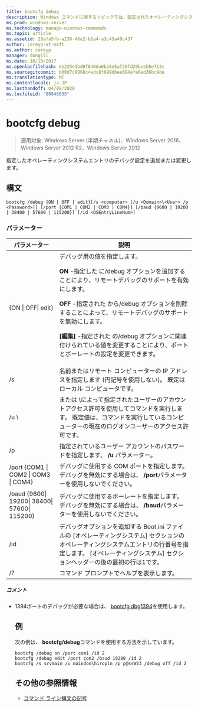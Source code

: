 ```yaml
---
title: bootcfg debug
description: Windows コマンドに関するトピックでは、指定されたオペレーティングシステムエントリのデバッグ設定を追加または変更する bootcfg debug について説明しています。
ms.prod: windows-server
ms.technology: manage-windows-commands
ms.topic: article
ms.assetid: 28afa5fb-a236-46e2-b1a4-a3c43a49c437
author: coreyp-at-msft
ms.author: coreyp
manager: dongill
ms.date: 10/16/2017
ms.openlocfilehash: de225e1bd0f8406a0b28e5af28fd29bceb8e713c
ms.sourcegitcommit: b00d7c8968c4adc8f699dbee694afe6ed36bc9de
ms.translationtype: MT
ms.contentlocale: ja-JP
ms.lasthandoff: 04/08/2020
ms.locfileid: "80848635"
---
```

# <a name="bootcfg-debug"></a>bootcfg debug

>適用対象: Windows Server (半期チャネル)、Windows Server 2016、Windows Server 2012 R2、Windows Server 2012

指定したオペレーティングシステムエントリのデバッグ設定を追加または変更します。

## <a name="syntax"></a>構文
```
bootcfg /debug {ON | OFF | edit}[/s <computer> [/u <Domain>\<User> /p <Password>]] [/port {COM1 | COM2 | COM3 | COM4}] [/baud {9600 | 19200 | 38400 | 57600 | 115200}] [/id <OSEntryLineNum>]
```
### <a name="parameters"></a>パラメーター

|                           パラメーター                           |                                                                                                                                                                                                                    説明                                                                                                                                                                                                                    |
|---------------------------------------------------------------|---------------------------------------------------------------------------------------------------------------------------------------------------------------------------------------------------------------------------------------------------------------------------------------------------------------------------------------------------------------------------------------------------------------------------------------------------|
|                  {ON &#124; OFF&#124; edit}                   | デバッグ用の値を指定します。<p>**ON** -指定した <OSEntryLineNum>に/debug オプションを追加することにより、リモートデバッグのサポートを有効にします。<p>**OFF** -指定された <OSEntryLineNum>から/debug オプションを削除することによって、リモートデバッグのサポートを無効にします。<p>**[編集]** -指定された <OSEntryLineNum>の/debug オプションに関連付けられている値を変更することにより、ポートとボーレートの設定を変更できます。 |
|                         /s <computer>                         |                                                                                                                                                                名前またはリモート コンピューターの IP アドレスを指定します (円記号を使用しない)。 既定はローカル コンピュータです。                                                                                                                                                                 |
|                      /u <Domain>\\<User>                      |                                                                                                                       <User> または <Domain>\\<User>によって指定されたユーザーのアカウントアクセス許可を使用してコマンドを実行します。 既定値は、コマンドを実行しているコンピューターの現在のログオンユーザーのアクセス許可です。                                                                                                                        |
|                         /p <Password>                         |                                                                                                                                                                               指定されているユーザー アカウントのパスワードを指定します、 **/u** パラメーター。                                                                                                                                                                               |
|       /port {COM1 &#124; COM2 &#124; COM3 &#124; COM4}        |                                                                                                                                                                デバッグに使用する COM ポートを指定します。 デバッグを無効にする場合は、 **/port**パラメーターを使用しないでください。                                                                                                                                                                |
| /baud {9600&#124; 19200&#124; 38400&#124; 57600&#124; 115200} |                                                                                                                                                               デバッグに使用するボーレートを指定します。 デバッグを無効にする場合は、 **/baud**パラメーターを使用しないでください。                                                                                                                                                                |
|                     /id <OSEntryLineNum>                      |                                                                                                               デバッグオプションを追加する Boot.ini ファイルの [オペレーティングシステム] セクションのオペレーティングシステムエントリの行番号を指定します。 [オペレーティングシステム] セクションヘッダーの後の最初の行は1です。                                                                                                                |
|                              /?                               |                                                                                                                                                                                                       コマンド プロンプトでヘルプを表示します。                                                                                                                                                                                                        |

##### <a name="remarks"></a>コメント
- 1394ポートのデバッグが必要な場合は、 [bootcfg dbg1394](bootcfg-dbg1394.md)を使用します。
  ## <a name="examples"></a><a name=BKMK_examples></a>例
  次の例は、 **bootcfg/debug**コマンドを使用する方法を示しています。
  ```
  bootcfg /debug on /port com1 /id 2 
  bootcfg /debug edit /port com2 /baud 19200 /id 2 
  bootcfg /s srvmain /u maindom\hiropln /p p@ssW23 /debug off /id 2
  ```
  ## <a name="additional-references"></a>その他の参照情報
  - [コマンド ライン構文の記号](command-line-syntax-key.md)
